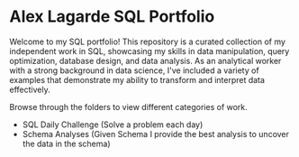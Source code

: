 # Alex Lagarde SQL Portfolio 

Welcome to my SQL portfolio! This repository is a curated collection of my 
independent work in SQL, showcasing my skills in data manipulation, query
optimization, database design, and data analysis. As an analytical worker with a strong 
background in data science, I've included a variety of examples that demonstrate my 
ability to transform and interpret data effectively.

Browse through the folders to view different categories of work. 
- SQL Daily Challenge (Solve a problem each day)
- Schema Analyses (Given Schema I provide the best analysis to uncover the data in the schema)
